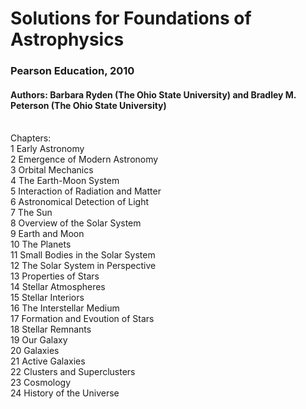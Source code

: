 # Solutions for Foundations of Astrophysics

### Pearson Education, 2010
#### Authors: Barbara Ryden (The Ohio State University) and Bradley M. Peterson (The Ohio State University) <br>


<br>
Chapters: <br>
1 Early Astronomy <br>
2 Emergence of Modern Astronomy <br>
3 Orbital Mechanics <br>
4 The Earth-Moon System <br>
5 Interaction of Radiation and Matter <br>
6 Astronomical Detection of Light <br>
7 The Sun <br>
8 Overview of the Solar System <br>
9 Earth and Moon <br>
10 The Planets <br>
11 Small Bodies in the Solar System <br>
12 The Solar System in Perspective <br>
13 Properties of Stars <br>
14 Stellar Atmospheres <br>
15 Stellar Interiors <br>
16 The Interstellar Medium <br>
17 Formation and Evoution of Stars <br>
18 Stellar Remnants <br>
19 Our Galaxy <br>
20 Galaxies <br>
21 Active Galaxies <br>
22 Clusters and Superclusters <br>
23 Cosmology <br>
24 History of the Universe <br>
